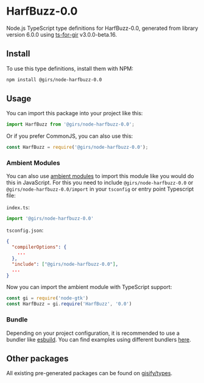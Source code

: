 
# HarfBuzz-0.0

Node.js TypeScript type definitions for HarfBuzz-0.0, generated from library version 6.0.0 using [ts-for-gir](https://github.com/gjsify/ts-for-gir) v3.0.0-beta.16.

## Install

To use this type definitions, install them with NPM:
```bash
npm install @girs/node-harfbuzz-0.0
```

## Usage

You can import this package into your project like this:
```ts
import HarfBuzz from '@girs/node-harfbuzz-0.0';
```

Or if you prefer CommonJS, you can also use this:
```ts
const HarfBuzz = require('@girs/node-harfbuzz-0.0');
```

### Ambient Modules

You can also use [ambient modules](https://github.com/gjsify/ts-for-gir/tree/main/packages/cli#ambient-modules) to import this module like you would do this in JavaScript.
For this you need to include `@girs/node-harfbuzz-0.0` or `@girs/node-harfbuzz-0.0/import` in your `tsconfig` or entry point Typescript file:

`index.ts`:
```ts
import '@girs/node-harfbuzz-0.0'
```

`tsconfig.json`:
```json
{
  "compilerOptions": {
    ...
  },
  "include": ["@girs/node-harfbuzz-0.0"],
  ...
}
```

Now you can import the ambient module with TypeScript support: 

```ts
const gi = require('node-gtk')
const HarfBuzz = gi.require('HarfBuzz', '0.0')
```



### Bundle

Depending on your project configuration, it is recommended to use a bundler like [esbuild](https://esbuild.github.io/). You can find examples using different bundlers [here](https://github.com/gjsify/ts-for-gir/tree/main/examples).

## Other packages

All existing pre-generated packages can be found on [gjsify/types](https://github.com/gjsify/types).

